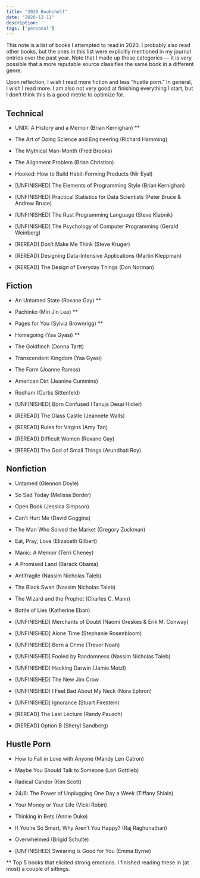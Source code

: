 ```yaml
---
title: "2020 Bookshelf"
date: "2020-12-11"
description: ''
tags: ['personal']
---
```


This note is a list of books I attempted to read in 2020. I probably also read other books, but the ones in this list were explicitly mentioned in my journal entries over the past year. Note that I made up these categories — it is very possible that a more reputable source classifies the same book in a different genre.

Upon reflection, I wish I read more fiction and less “hustle porn.” In general, I wish I read more. I am also not very good at finishing everything I start, but I don’t think this is a good metric to optimize for.

## Technical
* UNIX: A History and a Memoir (Brian Kernighan) **
* The Art of Doing Science and Engineering (Richard Hamming)
* The Mythical Man-Month (Fred Brooks)
* The Alignment Problem (Brian Christian)
* Hooked: How to Build Habit-Forming Products (Nir Eyal)

* [UNFINISHED] The Elements of Programming Style (Brian Kernighan)
* [UNFINISHED] Practical Statistics for Data Scientists (Peter Bruce & Andrew Bruce)
* [UNFINISHED] The Rust Programming Language (Steve Klabnik)
* [UNFINISHED] The Psychology of Computer Programming (Gerald Weinberg)
* [REREAD] Don’t Make Me Think (Steve Kruger)
* [REREAD] Designing Data-Intensive Applications (Martin Kleppman)
* [REREAD] The Design of Everyday Things (Don Norman)

## Fiction
* An Untamed State (Roxane Gay) **
* Pachinko (Min Jin Lee) **
* Pages for You (Sylvia Brownrigg) **
* Homegoing (Yaa Gyasi) **
* The Goldfinch (Donna Tartt)
* Transcendent Kingdom (Yaa Gyasi)
* The Farm (Joanne Ramos)
* American Dirt (Jeanine Cummins)
* Rodham (Curtis Sittenfeld)

* [UNFINISHED] Born Confused (Tanuja Desai Hidier)
* [REREAD] The Glass Castle (Jeannete Walls)
* [REREAD] Rules for Virgins (Amy Tan)
* [REREAD] Difficult Women (Roxane Gay)
* [REREAD] The God of Small Things (Arundhati Roy)

## Nonfiction
* Untamed (Glennon Doyle)
* So Sad Today (Melissa Border)
* Open Book (Jessica Simpson)
* Can’t Hurt Me (David Goggins)
* The Man Who Solved the Market (Gregory Zuckman)
* Eat, Pray, Love (Elizabeth Gilbert)
* Manic: A Memoir (Terri Cheney)
* A Promised Land (Barack Obama)
* Antifragile (Nassim Nicholas Taleb)
* The Black Swan (Nassim Nicholas Taleb)
* The Wizard and the Prophet (Charles C. Mann)
* Bottle of Lies (Katherine Eban)

* [UNFINISHED] Merchants of Doubt (Naomi Oreskes & Erik M. Conway)
* [UNFINISHED] Alone Time (Stephanie Rosenbloom)
* [UNFINISHED] Born a Crime (Trevor Noah)
* [UNFINISHED] Fooled by Randomness (Nassim Nicholas Taleb)
* [UNFINISHED] Hacking Darwin (Jamie Metzl)
* [UNFINISHED] The New Jim Crow
* [UNFINISHED] I Feel Bad About My Neck (Nora Ephron)
* [UNFINISHED] Ignorance (Stuart Firestein)
* [REREAD] The Last Lecture (Randy Pausch)
* [REREAD] Option B (Sheryl Sandberg)

## Hustle Porn
* How to Fall in Love with Anyone (Mandy Len Catron)
* Maybe You Should Talk to Someone (Lori Gottlieb)
* Radical Candor (Kim Scott)
* 24/6: The Power of Unplugging One Day a Week (Tiffany Shlain)
* Your Money or Your Life (Vicki Robin)
* Thinking in Bets (Annie Duke)
* If You’re So Smart, Why Aren’t You Happy? (Raj Raghunathan)
* Overwhelmed (Brigid Schulte)

* [UNFINISHED] Swearing Is Good for You (Emma Byrne)

** Top 5 books that elicited strong emotions. I finished reading these in (at most) a couple of sittings.
